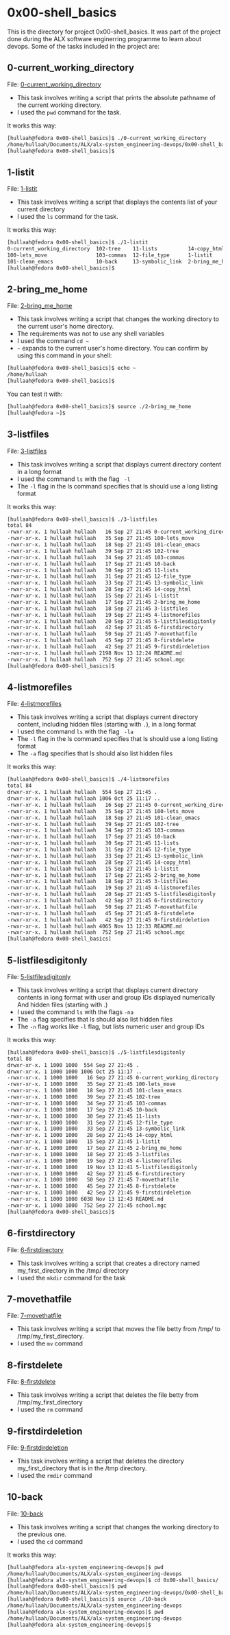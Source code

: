# 0x00-shell_basics

This is the directory for project 0x00-shell_basics. It was part of the project done during the ALX software enginerring programme to learn about devops.
Some of the tasks included in the project are:

## 0-current_working_directory
File: [0-current_working_directory](0-current_working_directory)

- This task involves writing a script that prints the absolute pathname of the current working directory.
- I used the ```pwd``` command for the task.

It works this way:
```bash
[hullaah@fedora 0x00-shell_basics]$ ./0-current_working_directory 
/home/hullaah/Documents/ALX/alx-system_engineering-devops/0x00-shell_basics
[hullaah@fedora 0x00-shell_basics]$
```
## 1-listit
File: [1-listit](1-listit)

- This task involves writing a script that displays the contents list of your current directory
- I used the ```ls``` command for the task.

It works this way:
```bash
[hullaah@fedora 0x00-shell_basics]$ ./1-listit 
0-current_working_directory  102-tree    11-lists          14-copy_html     3-listfiles           6-firstdirectory  9-firstdirdeletion
100-lets_move                103-commas  12-file_type      1-listit         4-listmorefiles       7-movethatfile    README.md
101-clean_emacs              10-back     13-symbolic_link  2-bring_me_home  5-listfilesdigitonly  8-firstdelete     school.mgc
[hullaah@fedora 0x00-shell_basics]$ 
```
## 2-bring_me_home
File: [2-bring_me_home](2-bring_me_home)
- This task involves writing a script that changes the working directory to the current user's home directory.
- The requirements was not to use any shell variables
- I used the command ```cd ~```
- ```~``` expands to the current user's home directory. You can confirm by using this command in your shell:
```bash
[hullaah@fedora 0x00-shell_basics]$ echo ~
/home/hullaah
[hullaah@fedora 0x00-shell_basics]$ 
```
You can test it with:
```bash
[hullaah@fedora 0x00-shell_basics]$ source ./2-bring_me_home 
[hullaah@fedora ~]$
```
## 3-listfiles
File: [3-listfiles](3-listfiles)
- This task involves writing a script that displays current directory content in a long format
- I used the command ```ls``` with the flag ``` -l```
- The ```-l``` flag in the ls command specifies that ls should use a long listing format

It works this way:
```bash
[hullaah@fedora 0x00-shell_basics]$ ./3-listfiles 
total 84
-rwxr-xr-x. 1 hullaah hullaah   16 Sep 27 21:45 0-current_working_directory
-rwxr-xr-x. 1 hullaah hullaah   35 Sep 27 21:45 100-lets_move
-rwxr-xr-x. 1 hullaah hullaah   18 Sep 27 21:45 101-clean_emacs
-rwxr-xr-x. 1 hullaah hullaah   39 Sep 27 21:45 102-tree
-rwxr-xr-x. 1 hullaah hullaah   34 Sep 27 21:45 103-commas
-rwxr-xr-x. 1 hullaah hullaah   17 Sep 27 21:45 10-back
-rwxr-xr-x. 1 hullaah hullaah   30 Sep 27 21:45 11-lists
-rwxr-xr-x. 1 hullaah hullaah   31 Sep 27 21:45 12-file_type
-rwxr-xr-x. 1 hullaah hullaah   33 Sep 27 21:45 13-symbolic_link
-rwxr-xr-x. 1 hullaah hullaah   28 Sep 27 21:45 14-copy_html
-rwxr-xr-x. 1 hullaah hullaah   15 Sep 27 21:45 1-listit
-rwxr-xr-x. 1 hullaah hullaah   17 Sep 27 21:45 2-bring_me_home
-rwxr-xr-x. 1 hullaah hullaah   18 Sep 27 21:45 3-listfiles
-rwxr-xr-x. 1 hullaah hullaah   19 Sep 27 21:45 4-listmorefiles
-rwxr-xr-x. 1 hullaah hullaah   20 Sep 27 21:45 5-listfilesdigitonly
-rwxr-xr-x. 1 hullaah hullaah   42 Sep 27 21:45 6-firstdirectory
-rwxr-xr-x. 1 hullaah hullaah   50 Sep 27 21:45 7-movethatfile
-rwxr-xr-x. 1 hullaah hullaah   45 Sep 27 21:45 8-firstdelete
-rwxr-xr-x. 1 hullaah hullaah   42 Sep 27 21:45 9-firstdirdeletion
-rwxr-xr-x. 1 hullaah hullaah 2198 Nov 13 12:24 README.md
-rwxr-xr-x. 1 hullaah hullaah  752 Sep 27 21:45 school.mgc
[hullaah@fedora 0x00-shell_basics]$
```
## 4-listmorefiles
File: [4-listmorefiles](4-listmorefiles)
- This task involves writing a script that displays current directory content, including hidden files (starting with `.`), in a long format
- I used the command ```ls``` with the flag ``` -la```
- The ```-l``` flag in the ls command specifies that ls should use a long listing format
- The `-a` flag specifies that ls should also list hidden files

It works this way:
```bash
[hullaah@fedora 0x00-shell_basics]$ ./4-listmorefiles 
total 84
drwxr-xr-x. 1 hullaah hullaah  554 Sep 27 21:45 .
drwxr-xr-x. 1 hullaah hullaah 1006 Oct 25 11:17 ..
-rwxr-xr-x. 1 hullaah hullaah   16 Sep 27 21:45 0-current_working_directory
-rwxr-xr-x. 1 hullaah hullaah   35 Sep 27 21:45 100-lets_move
-rwxr-xr-x. 1 hullaah hullaah   18 Sep 27 21:45 101-clean_emacs
-rwxr-xr-x. 1 hullaah hullaah   39 Sep 27 21:45 102-tree
-rwxr-xr-x. 1 hullaah hullaah   34 Sep 27 21:45 103-commas
-rwxr-xr-x. 1 hullaah hullaah   17 Sep 27 21:45 10-back
-rwxr-xr-x. 1 hullaah hullaah   30 Sep 27 21:45 11-lists
-rwxr-xr-x. 1 hullaah hullaah   31 Sep 27 21:45 12-file_type
-rwxr-xr-x. 1 hullaah hullaah   33 Sep 27 21:45 13-symbolic_link
-rwxr-xr-x. 1 hullaah hullaah   28 Sep 27 21:45 14-copy_html
-rwxr-xr-x. 1 hullaah hullaah   15 Sep 27 21:45 1-listit
-rwxr-xr-x. 1 hullaah hullaah   17 Sep 27 21:45 2-bring_me_home
-rwxr-xr-x. 1 hullaah hullaah   18 Sep 27 21:45 3-listfiles
-rwxr-xr-x. 1 hullaah hullaah   19 Sep 27 21:45 4-listmorefiles
-rwxr-xr-x. 1 hullaah hullaah   20 Sep 27 21:45 5-listfilesdigitonly
-rwxr-xr-x. 1 hullaah hullaah   42 Sep 27 21:45 6-firstdirectory
-rwxr-xr-x. 1 hullaah hullaah   50 Sep 27 21:45 7-movethatfile
-rwxr-xr-x. 1 hullaah hullaah   45 Sep 27 21:45 8-firstdelete
-rwxr-xr-x. 1 hullaah hullaah   42 Sep 27 21:45 9-firstdirdeletion
-rwxr-xr-x. 1 hullaah hullaah 4065 Nov 13 12:33 README.md
-rwxr-xr-x. 1 hullaah hullaah  752 Sep 27 21:45 school.mgc
[hullaah@fedora 0x00-shell_basics]
```
## 5-listfilesdigitonly
File: [5-listfilesdigitonly](5-listfilesdigitonly)
- This task involves writing a script that displays current directory contents in long format with user and group IDs displayed numerically And hidden files (starting with .)
- I used the command `ls` with the flags `-na`
- The `-a` flag specifies that ls should also list hidden files
- The `-n` flag works like `-l` flag, but lists numeric user and group IDs

It works this way:
```bash
[hullaah@fedora 0x00-shell_basics]$ ./5-listfilesdigitonly 
total 88
drwxr-xr-x. 1 1000 1000  554 Sep 27 21:45 .
drwxr-xr-x. 1 1000 1000 1006 Oct 25 11:17 ..
-rwxr-xr-x. 1 1000 1000   16 Sep 27 21:45 0-current_working_directory
-rwxr-xr-x. 1 1000 1000   35 Sep 27 21:45 100-lets_move
-rwxr-xr-x. 1 1000 1000   18 Sep 27 21:45 101-clean_emacs
-rwxr-xr-x. 1 1000 1000   39 Sep 27 21:45 102-tree
-rwxr-xr-x. 1 1000 1000   34 Sep 27 21:45 103-commas
-rwxr-xr-x. 1 1000 1000   17 Sep 27 21:45 10-back
-rwxr-xr-x. 1 1000 1000   30 Sep 27 21:45 11-lists
-rwxr-xr-x. 1 1000 1000   31 Sep 27 21:45 12-file_type
-rwxr-xr-x. 1 1000 1000   33 Sep 27 21:45 13-symbolic_link
-rwxr-xr-x. 1 1000 1000   28 Sep 27 21:45 14-copy_html
-rwxr-xr-x. 1 1000 1000   15 Sep 27 21:45 1-listit
-rwxr-xr-x. 1 1000 1000   17 Sep 27 21:45 2-bring_me_home
-rwxr-xr-x. 1 1000 1000   18 Sep 27 21:45 3-listfiles
-rwxr-xr-x. 1 1000 1000   19 Sep 27 21:45 4-listmorefiles
-rwxr-xr-x. 1 1000 1000   19 Nov 13 12:41 5-listfilesdigitonly
-rwxr-xr-x. 1 1000 1000   42 Sep 27 21:45 6-firstdirectory
-rwxr-xr-x. 1 1000 1000   50 Sep 27 21:45 7-movethatfile
-rwxr-xr-x. 1 1000 1000   45 Sep 27 21:45 8-firstdelete
-rwxr-xr-x. 1 1000 1000   42 Sep 27 21:45 9-firstdirdeletion
-rwxr-xr-x. 1 1000 1000 6038 Nov 13 12:43 README.md
-rwxr-xr-x. 1 1000 1000  752 Sep 27 21:45 school.mgc
[hullaah@fedora 0x00-shell_basics]$
```
## 6-firstdirectory
File: [6-firstdirectory](6-firstdirectory)
- This task involves writing a script that creates a directory named my_first_directory in the /tmp/ directory
- I used the `mkdir` command for the task
## 7-movethatfile
File: [7-movethatfile](7-movethatfile)
- This task involves writing a script that moves the file betty from /tmp/ to /tmp/my_first_directory.
- I used the `mv` command

## 8-firstdelete
File: [8-firstdelete](8-firstdelete)
- This task involves writing a script that deletes the file betty from /tmp/my_first_directory
- I used the `rm` command
## 9-firstdirdeletion
File: [9-firstdirdeletion](9-firstdirdeletion)
- This task involves writing a script that deletes the directory my_first_directory that is in the /tmp directory.
- I used the `rmdir` command
## 10-back
File: [10-back](10-back)
- This task involves writing a script that changes the working directory to the previous one.
- I used the `cd` command

It works this way:
```bash
[hullaah@fedora alx-system_engineering-devops]$ pwd
/home/hullaah/Documents/ALX/alx-system_engineering-devops
[hullaah@fedora alx-system_engineering-devops]$ cd 0x00-shell_basics/
[hullaah@fedora 0x00-shell_basics]$ pwd
/home/hullaah/Documents/ALX/alx-system_engineering-devops/0x00-shell_basics
[hullaah@fedora 0x00-shell_basics]$ source ./10-back 
/home/hullaah/Documents/ALX/alx-system_engineering-devops
[hullaah@fedora alx-system_engineering-devops]$ pwd
/home/hullaah/Documents/ALX/alx-system_engineering-devops
[hullaah@fedora alx-system_engineering-devops]$
```
